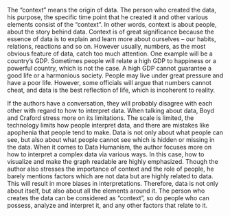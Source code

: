 The “context” means the origin of data. The person who created the data, his purpose, the specific time point that he created it and other various elements consist of the “context”. In other words, context is about people, about the story behind data. Context is of great significance because the essence of data is to explain and learn more about ourselves – our habits, relations, reactions and so on. However usually, numbers, as the most obvious feature of data, catch too much attention. One example will be a country’s GDP. Sometimes people will relate a high GDP to happiness or a powerful country, which is not the case. A high GDP cannot guarantee a good life or a harmonious society. People may live under great pressure and have a poor life. However, some officials will argue that numbers cannot cheat, and data is the best reflection of life, which is incoherent to reality.

If the authors have a conversation, they will probably disagree with each other with regard to how to interpret data. When talking about data, Boyd and Craford stress more on its limitations. The scale is limited, the technology limits how people interpret data, and there are mistakes like apophenia that people tend to make. Data is not only about what people can see, but also about what people cannot see which is hidden or missing in the data. When it comes to Data Humanism, the author focuses more on how to interpret a complex data via various ways. In this case, how to visualize and make the graph readable are highly emphasized. Though the author also stresses the importance of context and the role of people, he barely mentions factors which are not data but are highly related to data. This will result in more biases in interpretations. Therefore, data is not only about itself, but also about all the elements around it. The person who creates the data can be considered as “context”, so do people who can possess, analyze and interpret it, and any other factors that relate to it.
